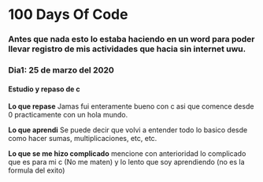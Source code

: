 # 100 Days Of Code 

### Antes que nada esto lo estaba haciendo en un word para poder llevar registro de mis actividades que hacia sin internet uwu.

### Dia1: 25 de marzo del 2020

#### Estudio y repaso de c

**Lo que repase** Jamas fui enteramente bueno con c asi que comence desde 0 practicamente con un hola mundo.

**Lo que aprendi** Se puede decir que volvi a entender todo lo basico desde como hacer sumas, multiplicaciones, etc, etc.

**Lo que se me hizo complicado** mencione con anterioridad lo complicado que es para mi c (No me maten) y lo lento que soy aprendiendo (no es la formula del exito)






